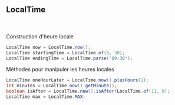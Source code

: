 ## LocalTime
<br><br>
Construction d'heure locale
```java
LocalTime now = LocalTime.now();
LocalTime startingTime = LocalTime.of(9, 30);
LocalTime endingTime = LocalTime.parse("09:30");
```
Méthodes pour manipuler les heures locales
```java
LocalTime oneHourLater = LocalTime.now().plusHours(1);
int minutes = LocalTime.now().getMinute();
boolean isAfter = LocalTime.now().isAfter(LocalTime.of(11, 0);
LocalTime max = LocalTime.MAX;
```
<br><br>
